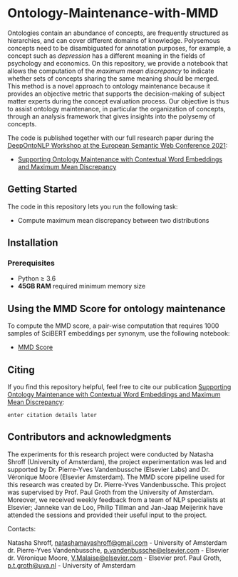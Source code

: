 # Ontology-Maintenance-with-MMD
Ontologies contain an abundance of concepts, are frequently structured as hierarchies, and can cover different domains of knowledge. Polysemous concepts need to be disambiguated for annotation purposes, for example, a concept such as _depression_ has a different meaning in the fields of psychology and economics. On this repository, we provide a notebook that allows the computation of the _maximum mean discrepancy_ to indicate whether sets of concepts sharing the same meaning should be merged. This method is a novel approach to ontology maintenance because it provides an objective metric that supports the decision-making of subject matter experts during the concept evaluation process. Our objective is thus to assist ontology maintenance, in particular the organization of concepts, through an analysis framework that gives insights into the polysemy of concepts. 

The code is published together with our full research paper during the [DeepOntoNLP Workshop at the European Semantic Web Conference 2021](https://sites.google.com/view/deepontonlp-eswc2021/home):

* [Supporting Ontology Maintenance with Contextual Word Embeddings and Maximum Mean Discrepancy]()

## Getting Started

The code in this repository lets you run the following task:

* Compute maximum mean discrepancy between two distributions 

## Installation

### Prerequisites

* Python ≥ 3.6
* **45GB RAM** required minimum memory size

## Using the MMD Score for ontology maintenance
To compute the MMD score, a pair-wise computation that requires 1000 samples of SciBERT embeddings per synonym, use the following notebook:

* [MMD Score](https://github.com/curiousseikatsu/Ontology-Maintenance-with-MMD/blob/main/MMD_Ontology_Maintenance.ipynb)

## Citing
If you find this repository helpful, feel free to cite our publication [Supporting Ontology Maintenance with Contextual Word Embeddings and Maximum Mean Discrepancy]():

```
enter citation details later 
```


## Contributors and acknowledgments

The experiments for this research project were conducted by Natasha Shroff (University of Amsterdam), the project experimentation was led and supported by Dr. Pierre-Yves Vandenbussche (Elsevier Labs) and Dr. Véronique Moore (Elsevier Amsterdam). The MMD score pipeline used for this research was created by Dr. Pierre-Yves Vandenbussche. This project was supervised by Prof. Paul Groth from the University of Amsterdam. Moreover, we received weekly feedback from a team of NLP specialists at Elsevier; Janneke van de Loo, Philip Tillman and Jan-Jaap Meijerink have attended the sessions and provided their useful input to the project. 

Contacts: 

Natasha Shroff, <natashamayashroff@gmail.com> - University of Amsterdam
dr. Pierre-Yves Vandenbussche, <p.vandenbussche@elsevier.com> - Elsevier 
dr. Véronique Moore, <V.Malaise@elsevier.com> - Elsevier
prof. Paul Groth, <p.t.groth@uva.nl> - University of Amsterdam

